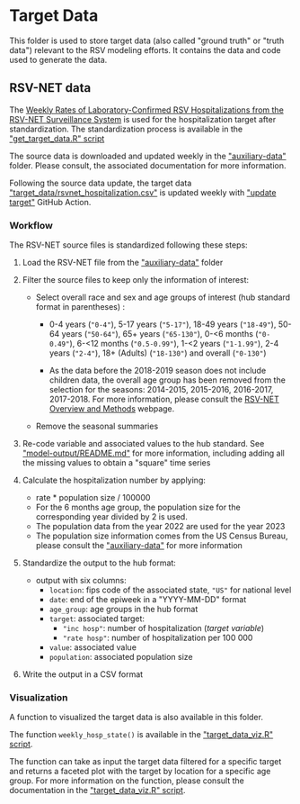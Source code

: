 # Target Data

This folder is used to store target data (also called "ground truth" or "truth
data") relevant to the RSV modeling efforts.
It contains the data and code used to generate the data.

## RSV-NET data

The [Weekly Rates of Laboratory-Confirmed RSV Hospitalizations from the RSV-NET Surveillance System](https://data.cdc.gov/Public-Health-Surveillance/Weekly-Rates-of-Laboratory-Confirmed-RSV-Hospitali/29hc-w46k)
is used for the hospitalization target after standardization. 
The standardization process is available in the 
["get_target_data.R" script](./get_target_data.R)

The source data is downloaded and updated weekly in the 
["auxiliary-data"](./../auxiliary-data/) folder. Please consult, the 
associated documentation for more information.

Following the source data update, the target data 
["target_data/rsvnet_hospitalization.csv"](./rsvnet_hospitalization.csv)
is updated weekly with ["update target"](./../.github/workflows/update-target.yaml) 
GitHub Action.

### Workflow

The RSV-NET source files is standardized following these steps:

1. Load the RSV-NET file from the ["auxiliary-data"](./../auxiliary-data/) folder
2. Filter the source files to keep only the information of interest:
   - Select overall race and sex and age groups of interest (hub standard format
   in parentheses) :

     - 0-4 years (`"0-4"`), 5-17 years (`"5-17"`),  18-49 years (`"18-49"`),
       50-64 years (`"50-64"`), 65+ years (`"65-130"`),  0-<6 months (`"0-0.49"`), 
       6-<12 months (`"0.5-0.99"`), 1-<2 years (`"1-1.99"`),  2-4 years (`"2-4"`),
       18+ (Adults) (`"18-130"`) and overall (`"0-130"`)
     
     - As the data before the 2018-2019 season does not include children
       data, the overall age group has been removed from the selection for the
       seasons: 2014-2015, 2015-2016, 2016-2017, 2017-2018. For more information,
       please consult the
       [RSV-NET Overview and Methods](https://www.cdc.gov/rsv/research/rsv-net/overview-methods.html)
       webpage.
       
   - Remove the seasonal summaries
   
3. Re-code variable and associated values to the hub standard. See 
   ["model-output/README.md"](../model-output/README.md) for more information,
   including adding all the missing values to obtain a "square" time series
   
4. Calculate the hospitalization number by applying:
   -  rate * population size / 100000
   - For the 6 months age group, the population size for the corresponding year
   divided by 2 is used.
   - The population data from the year 2022 are used for the year 2023
   - The population size information comes from the US Census Bureau, please
   consult the ["auxiliary-data"](./../auxiliary-data/) for more
   information
5. Standardize the output to the hub format:
   - output with six columns:
     - `location`: fips code of the associated state, `"US"` for national 
          level
     - `date`: end of the epiweek in a "YYYY-MM-DD" format
     - `age_group`: age groups in the hub format
     - `target`: associated target:
        - `"inc hosp"`: number of hospitalization (*target variable*)
        - `"rate hosp"`: number of hospitalization per 100 000 
     - `value`: associated value
     - `population`: associated population size
6. Write the output in a CSV format

### Visualization

A function to visualized the target data is also available in this folder. 

The function `weekly_hosp_state()` is available in the 
["target_data_viz.R" script](./target_data_viz.R). 

The function can take as input the target data filtered for a specific target
and returns a faceted plot with the target by location for a specific age group. 
For more information on the function, please consult the documentation in the 
["target_data_viz.R" script](./target_data_viz.R). 



